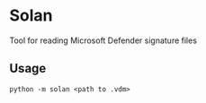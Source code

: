# Solan

Tool for reading Microsoft Defender signature files

## Usage

`python -m solan <path to .vdm>`